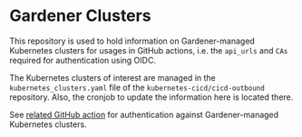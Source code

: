 # Gardener Clusters

This repository is used to hold information on Gardener-managed Kubernetes clusters for usages in
GitHub actions, i.e. the `api_urls` and `CAs` required for authentication using OIDC.

The Kubernetes clusters of interest are managed in the `kubernetes_clusters.yaml` file of the
`kubernetes-cicd/cicd-outbound` repository. Also, the cronjob to update the information here is
located there.

See [related GitHub action](https://github.com/gardener/cc-utils/blob/master/.github/actions/kubernetes-auth/action.yaml)
for authentication against Gardener-managed Kubernetes clusters.
